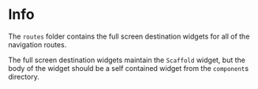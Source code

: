 # Info

The `routes` folder contains the full screen destination widgets for all of the navigation routes.

The full screen destination widgets maintain the `Scaffold` widget, but the body of the widget should be a self contained widget from the `component`s directory.